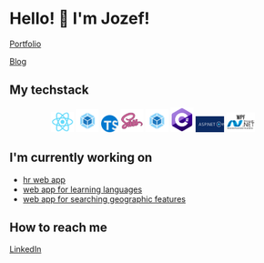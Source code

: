 ﻿# Hello! 👋 I'm Jozef!

[Portfolio](https://jozefpodlecki.github.io/)

[Blog](https://jozefpodlecki.github.io/Blog/)

## My techstack

<p align="center" width="100%">
  <img src="images/react.png" width="40" alt="react">
  <img src="images/webpack.png" width="40" alt="webpack">
  <img src="images/typescript.png" width="30" alt="typescript">
  <img src="images/sass.png" width="40" alt="sass">
  <img src="images/webpack.png" width="40" alt="webpack">
  <img src="images/c-sharp.png" width="40" alt="c-sharp">
  <img src="images/asp-net-core.png" width="50" alt="asp-net-core">
  <img src="images/wpf.webp" width="50" alt="wpf">
<p>
  
## I'm currently working on

* [hr web app](https://github.com/Jozefpodlecki/HRApp)
* [web app for learning languages](https://github.com/Jozefpodlecki/language-learning-platform)
* [web app for searching geographic features](https://github.com/Jozefpodlecki/geo-shapes)

## How to reach me

[LinkedIn](https://www.linkedin.com/in/jozef-witold-podlecki/)
